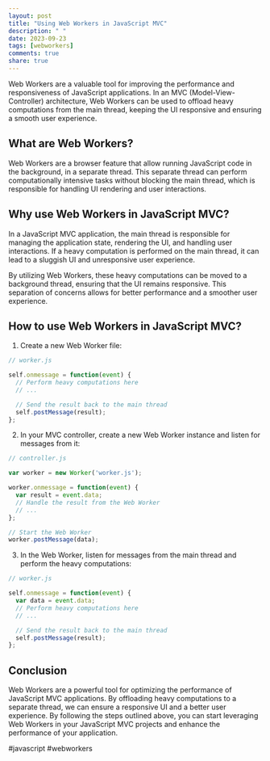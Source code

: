 ```yaml
---
layout: post
title: "Using Web Workers in JavaScript MVC"
description: " "
date: 2023-09-23
tags: [webworkers]
comments: true
share: true
---
```


Web Workers are a valuable tool for improving the performance and responsiveness of JavaScript applications. In an MVC (Model-View-Controller) architecture, Web Workers can be used to offload heavy computations from the main thread, keeping the UI responsive and ensuring a smooth user experience.

## What are Web Workers?

Web Workers are a browser feature that allow running JavaScript code in the background, in a separate thread. This separate thread can perform computationally intensive tasks without blocking the main thread, which is responsible for handling UI rendering and user interactions.

## Why use Web Workers in JavaScript MVC?

In a JavaScript MVC application, the main thread is responsible for managing the application state, rendering the UI, and handling user interactions. If a heavy computation is performed on the main thread, it can lead to a sluggish UI and unresponsive user experience.

By utilizing Web Workers, these heavy computations can be moved to a background thread, ensuring that the UI remains responsive. This separation of concerns allows for better performance and a smoother user experience.

## How to use Web Workers in JavaScript MVC?

1. Create a new Web Worker file:
```javascript
// worker.js

self.onmessage = function(event) {
  // Perform heavy computations here
  // ...

  // Send the result back to the main thread
  self.postMessage(result);
};
```
2. In your MVC controller, create a new Web Worker instance and listen for messages from it:
```javascript
// controller.js

var worker = new Worker('worker.js');

worker.onmessage = function(event) {
  var result = event.data;
  // Handle the result from the Web Worker
  // ...
};

// Start the Web Worker
worker.postMessage(data);
```
3. In the Web Worker, listen for messages from the main thread and perform the heavy computations:
```javascript
// worker.js

self.onmessage = function(event) {
  var data = event.data;
  // Perform heavy computations here
  // ...

  // Send the result back to the main thread
  self.postMessage(result);
};
```

## Conclusion

Web Workers are a powerful tool for optimizing the performance of JavaScript MVC applications. By offloading heavy computations to a separate thread, we can ensure a responsive UI and a better user experience. By following the steps outlined above, you can start leveraging Web Workers in your JavaScript MVC projects and enhance the performance of your application.

#javascript #webworkers